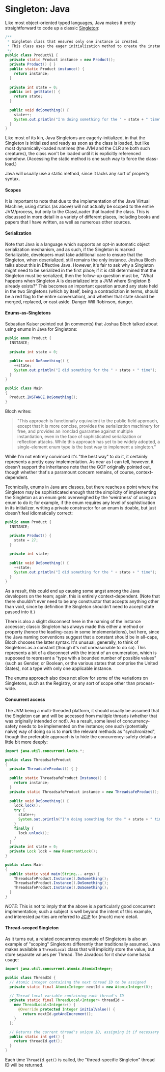 # Singleton: Java
Like most object-oriented typed languages, Java makes it pretty straightforward to code up a classic [Singleton](../README.md):

````java
/**
 * Singleton class that ensures only one instance is created.
 * This class uses the eager initialization method to create the instance.
 */
public class ProductV1 {
  private static Product instance = new Product();
  private Product() { }
  public static Product instance() {
    return instance;
  }
  
  private int state = 0;
  public int getState() {
    return state;
  }
  
  public void doSomething() {
    state++;
    System.out.println("I'm doing something for the " + state + " time");
  }
}
````

Like most of its kin, Java Singletons are eagerly-initialized, in that the Singleton is initialized and ready as soon as the class is loaded, but like most dynamically-loaded runtimes (the JVM and the CLR are both such creatures), the class won't be loaded until it is explicitly referenced somehow. (Accessing the static method is one such way to force the class-load.)

Java will usually use a static method, since it lacks any sort of property syntax.

#### Scopes
It is important to note that due to the implementation of the Java Virtual Machine, using statics (as above) will not actually be scoped to the entire JVM/process, but only to the ClassLoader that loaded the class. This is discussed in more detail in a variety of different places, including books and papers that I have written, as well as numerous other sources.

#### Serialization
Note that Java is a language which supports an opt-in automatic object serialization mechanism, and as such, if the Singleton is marked Serializable, developers must take additional care to ensure that the Singleton, when deserialized, still remains the only instance. Joshua Bloch talks about this in Effective Java. However, it's fair to ask why a Singleton might need to be serialized in the first place; if it is still determined that the Singleton must be serialized, then the follow-up question must be, "What happens when Singleton A is deserialized into a JVM where Singleton B already exists?" This becomes an important question around any state held in the two Singletons (which by itself, being a contradiction in terms, should be a red flag to the entire conversation), and whether that state should be merged, replaced, or cast aside. Danger Will Robinson, danger.

#### Enums-as-Singletons
Sebastian Kaiser pointed out (in comments) that Joshua Bloch talked about using enums in Java for Singletons:

````java
public enum Product {
  INSTANCE;
  
  private int state = 0;
  
  public void DoSomething() {
    ++state;
    System.out.println("I did something for the " + state + " time");
  }
}

public class Main
{
  Product.INSTANCE.DoSomething();
}
````

Bloch writes:

> "This approach is functionally equivalent to the public field approach, except that it is more concise, provides the serialization machinery for free, and provides an ironclad guarantee against multiple instantiation, even in the face of sophisticated serialization or reflection attacks. While this approach has yet to be widely adopted, a single-element enum type is the best way to implement a singleton."

While I'm not entirely convinced it's "the best way" to do it, it certainly represents a pretty easy implementation. As near as I can tell, however, it doesn't support the inheritance note that the GOF originally pointed out, though whether that's a paramount concern remains, of course, context-dependent.

Technically, enums in Java are classes, but there reaches a point where the Singleton may be sophisticated enough that the simplicity of implementing the Singleton as an enum gets overweighed by the 'weirdness' of using an enum to do it; for example, if the enum requires any level of sophistication in its initializer, writing a private constructor for an enum is doable, but just doesn't feel idiomatically correct:

````java
public enum Product {
  INSTANCE;

  private Product() {
    state = 27;
  }
  
  private int state;
  
  public void DoSomething() {
    ++state;
    System.out.println("I did something for the " + state + " time");
  }
}
````

As a result, this could end up causing some angst among the Java developers on the team; again, this is entirely context-dependent. (Note that there shouldn't ever need to be any constructor that accepts anything other than void, since by definition the Singleton shouldn't need to accept state passed into it.)

There is also a slight disconnect here in the naming of the instance accessor; classic Singleton has always made this either a method or property (hence the leading-caps in some implementations), but here, since the Java naming conventions suggest that a constant should be in all-caps, Bloch chooses the latter syntax. It's unusual, generally, to think of Singletons as a constant (though it's not unreasonable to do so). This represents a bit of a disconnect with the intent of an enumeration, which is supposed to represent a "type with a bounded number of possible values" (such as Gender, or Boolean, or the various states that comprise the United States), not a type with only one applicable instance.

The enums approach also does not allow for some of the variations on Singletons, such as the Registry, or any sort of scope other than process-wide.

#### Concurrent access
The JVM being a multi-threaded platform, it should usually be assumed that the Singleton can and will be accessed from multiple threads (whether that was originally intended or not!). As a result, some level of concurrency-safety needs to be implemented on the instance; one such (potentially naive) way of doing so is to mark the relevant methods as "synchronized", though the preferable approach is to hide the concurrency-safety details a little bit more deeply:

````java
import java.util.concurrent.locks.*;

public class ThreadsafeProduct
{
  private ThreadsafeProduct() { }
  
  public static ThreadsafeProduct Instance() {
    return instance;
  }
  private static ThreadsafeProduct instance = new ThreadsafeProduct();
  
  public void DoSomething() {
    lock.lock();
    try {
      state++;
      System.out.println("I'm doing something for the " + state + " time");
    }
    finally {
      lock.unlock();
    }
  }
  private int state = 0;
  private Lock lock = new ReentrantLock();
}

public class Main
{
  public static void main(String... args) {
    ThreadsafeProduct.Instance().DoSomething();
    ThreadsafeProduct.Instance().DoSomething();
    ThreadsafeProduct.Instance().DoSomething();
  }
}
````

*NOTE*: This is not to imply that the above is a particularly good concurrent implementation; such a subject is well beyond the intent of this example, and interested parties are referred to [JCiP](http://www.amazon.com/Java-Concurrency-Practice-Brian-Goetz/dp/0321349601) for (much) more detail.

#### Thread-scoped Singleton
As it turns out, a related concurrency example of Singletons is also an example of "scoping" Singletons differently than traditionally assumed. Java makes available a `ThreadLocal` class that will implicitly store the value, but store separate values per Thread. The Javadocs for it show some basic usage:

````java
import java.util.concurrent.atomic.AtomicInteger;

public class ThreadId {
  // Atomic integer containing the next thread ID to be assigned
  private static final AtomicInteger nextId = new AtomicInteger(0);

  // Thread local variable containing each thread's ID
  private static final ThreadLocal<Integer> threadId =
    new ThreadLocal<Integer>() {
      @Override protected Integer initialValue() {
        return nextId.getAndIncrement();
    }
  };

  // Returns the current thread's unique ID, assigning it if necessary
  public static int get() {
    return threadId.get();
  }
}
````

Each time `ThreadId.get()` is called, the "thread-specific Singleton" thread ID will be returned.
